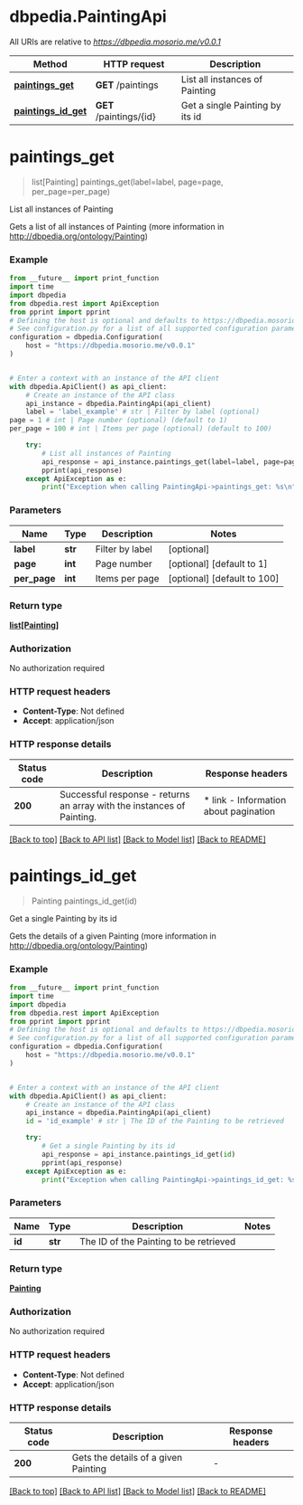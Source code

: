 # dbpedia.PaintingApi

All URIs are relative to *https://dbpedia.mosorio.me/v0.0.1*

Method | HTTP request | Description
------------- | ------------- | -------------
[**paintings_get**](PaintingApi.md#paintings_get) | **GET** /paintings | List all instances of Painting
[**paintings_id_get**](PaintingApi.md#paintings_id_get) | **GET** /paintings/{id} | Get a single Painting by its id


# **paintings_get**
> list[Painting] paintings_get(label=label, page=page, per_page=per_page)

List all instances of Painting

Gets a list of all instances of Painting (more information in http://dbpedia.org/ontology/Painting)

### Example

```python
from __future__ import print_function
import time
import dbpedia
from dbpedia.rest import ApiException
from pprint import pprint
# Defining the host is optional and defaults to https://dbpedia.mosorio.me/v0.0.1
# See configuration.py for a list of all supported configuration parameters.
configuration = dbpedia.Configuration(
    host = "https://dbpedia.mosorio.me/v0.0.1"
)


# Enter a context with an instance of the API client
with dbpedia.ApiClient() as api_client:
    # Create an instance of the API class
    api_instance = dbpedia.PaintingApi(api_client)
    label = 'label_example' # str | Filter by label (optional)
page = 1 # int | Page number (optional) (default to 1)
per_page = 100 # int | Items per page (optional) (default to 100)

    try:
        # List all instances of Painting
        api_response = api_instance.paintings_get(label=label, page=page, per_page=per_page)
        pprint(api_response)
    except ApiException as e:
        print("Exception when calling PaintingApi->paintings_get: %s\n" % e)
```

### Parameters

Name | Type | Description  | Notes
------------- | ------------- | ------------- | -------------
 **label** | **str**| Filter by label | [optional] 
 **page** | **int**| Page number | [optional] [default to 1]
 **per_page** | **int**| Items per page | [optional] [default to 100]

### Return type

[**list[Painting]**](Painting.md)

### Authorization

No authorization required

### HTTP request headers

 - **Content-Type**: Not defined
 - **Accept**: application/json

### HTTP response details
| Status code | Description | Response headers |
|-------------|-------------|------------------|
**200** | Successful response - returns an array with the instances of Painting. |  * link - Information about pagination <br>  |

[[Back to top]](#) [[Back to API list]](../README.md#documentation-for-api-endpoints) [[Back to Model list]](../README.md#documentation-for-models) [[Back to README]](../README.md)

# **paintings_id_get**
> Painting paintings_id_get(id)

Get a single Painting by its id

Gets the details of a given Painting (more information in http://dbpedia.org/ontology/Painting)

### Example

```python
from __future__ import print_function
import time
import dbpedia
from dbpedia.rest import ApiException
from pprint import pprint
# Defining the host is optional and defaults to https://dbpedia.mosorio.me/v0.0.1
# See configuration.py for a list of all supported configuration parameters.
configuration = dbpedia.Configuration(
    host = "https://dbpedia.mosorio.me/v0.0.1"
)


# Enter a context with an instance of the API client
with dbpedia.ApiClient() as api_client:
    # Create an instance of the API class
    api_instance = dbpedia.PaintingApi(api_client)
    id = 'id_example' # str | The ID of the Painting to be retrieved

    try:
        # Get a single Painting by its id
        api_response = api_instance.paintings_id_get(id)
        pprint(api_response)
    except ApiException as e:
        print("Exception when calling PaintingApi->paintings_id_get: %s\n" % e)
```

### Parameters

Name | Type | Description  | Notes
------------- | ------------- | ------------- | -------------
 **id** | **str**| The ID of the Painting to be retrieved | 

### Return type

[**Painting**](Painting.md)

### Authorization

No authorization required

### HTTP request headers

 - **Content-Type**: Not defined
 - **Accept**: application/json

### HTTP response details
| Status code | Description | Response headers |
|-------------|-------------|------------------|
**200** | Gets the details of a given Painting |  -  |

[[Back to top]](#) [[Back to API list]](../README.md#documentation-for-api-endpoints) [[Back to Model list]](../README.md#documentation-for-models) [[Back to README]](../README.md)

